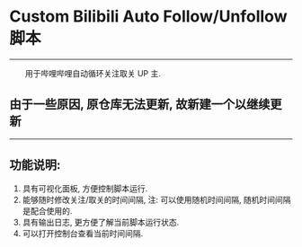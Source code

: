 # Custom Bilibili Auto Follow/Unfollow 脚本
---

&emsp;&emsp;用于哔哩哔哩自动循环关注取关 UP 主.


## 由于一些原因, 原仓库无法更新, 故新建一个以继续更新

---
## 功能说明:

1. 具有可视化面板, 方便控制脚本运行.
2. 能够随时修改关注/取关的时间间隔, 注: 可以使用随机时间间隔, 随机时间间隔是配合使用的.
3. 具有输出日志, 更方便了解当前脚本运行状态.
4. 可以打开控制台查看当前时间间隔.
